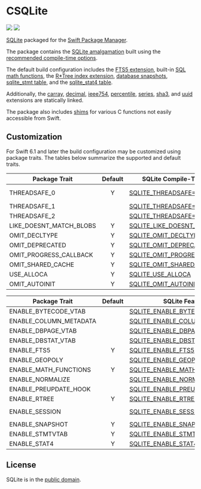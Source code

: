 # CSQLite

[![](https://img.shields.io/endpoint?url=https%3A%2F%2Fswiftpackageindex.com%2Fapi%2Fpackages%2Fsbooth%2FCSQLite%2Fbadge%3Ftype%3Dswift-versions)](https://swiftpackageindex.com/sbooth/CSQLite)
[![](https://img.shields.io/endpoint?url=https%3A%2F%2Fswiftpackageindex.com%2Fapi%2Fpackages%2Fsbooth%2FCSQLite%2Fbadge%3Ftype%3Dplatforms)](https://swiftpackageindex.com/sbooth/CSQLite)

[SQLite](https://sqlite.org/index.html) packaged for the [Swift Package Manager](https://swift.org/package-manager/).

The package contains the [SQLite amalgamation](https://sqlite.org/amalgamation.html) built using the [recommended compile-time options](https://sqlite.org/compile.html#recommended_compile_time_options).

The default build configuration includes the [FTS5 extension](https://sqlite.org/fts5.html), built-in [SQL math functions](https://sqlite.org/lang_mathfunc.html), the [R\*Tree index extension](https://sqlite.org/rtree.html), [database snapshots](https://sqlite.org/c3ref/snapshot.html), [sqlite_stmt table](https://www.sqlite.org/stmt.html), and the [sqlite_stat4 table](https://sqlite.org/fileformat2.html#stat4tab).

Additionally, the [carray](https://sqlite.org/carray.html), [decimal](https://sqlite.org/floatingpoint.html#the_decimal_c_extension), [ieee754](https://sqlite.org/floatingpoint.html#the_ieee754_c_extension), [percentile](https://www.sqlite.org/src/file/ext/misc/percentile.c), [series](https://www.sqlite.org/src/file/ext/misc/series.c), [sha3](https://www.sqlite.org/src/file/ext/misc/shathree.c), and [uuid](https://www.sqlite.org/src/file/ext/misc/uuid.c) extensions are statically linked.

The package also includes [shims](Sources/CSQLite/include/csqlite_shims.h) for various C functions not easily accessible from Swift.

## Customization

For Swift 6.1 and later the build configuration may be customized using package traits. The tables below summarize the supported and default traits.

| Package Trait | Default | SQLite Compile-Time Option | Notes |
| --- | :---: | --- | --- |
| THREADSAFE_0 | Y | [SQLITE_THREADSAFE=0](https://sqlite.org/compile.html#threadsafe) | SQLite recommended |
| THREADSAFE_1 | | [SQLITE_THREADSAFE=1](https://sqlite.org/compile.html#threadsafe) | SQLite default|
| THREADSAFE_2 | | [SQLITE_THREADSAFE=2](https://sqlite.org/compile.html#threadsafe) | |
| LIKE_DOESNT_MATCH_BLOBS | Y | [SQLITE_LIKE_DOESNT_MATCH_BLOBS](https://sqlite.org/compile.html#like_doesnt_match_blobs) | |
| OMIT_DECLTYPE | Y | [SQLITE_OMIT_DECLTYPE](https://sqlite.org/compile.html#omit_decltype) | |
| OMIT_DEPRECATED | Y | [SQLITE_OMIT_DEPRECATED](https://sqlite.org/compile.html#omit_deprecated) | |
| OMIT_PROGRESS_CALLBACK | Y | [SQLITE_OMIT_PROGRESS_CALLBACK](https://sqlite.org/compile.html#omit_progress_callback) | |
| OMIT_SHARED_CACHE | Y | [SQLITE_OMIT_SHARED_CACHE](https://sqlite.org/compile.html#omit_shared_cache) | |
| USE_ALLOCA | Y | [SQLITE_USE_ALLOCA](https://sqlite.org/compile.html#use_alloca) | |
| OMIT_AUTOINIT | Y | [SQLITE_OMIT_AUTOINIT](https://sqlite.org/compile.html#omit_autoinit) | |

| Package Trait | Default | SQLite Feature | Notes |
| --- | :---: | --- | --- |
| ENABLE_BYTECODE_VTAB | | [SQLITE_ENABLE_BYTECODE_VTAB](https://sqlite.org/bytecodevtab.html) | |
| ENABLE_COLUMN_METADATA | | [SQLITE_ENABLE_COLUMN_METADATA](https://sqlite.org/c3ref/column_database_name.html) | |
| ENABLE_DBPAGE_VTAB | | [SQLITE_ENABLE_DBPAGE_VTAB](https://sqlite.org/dbpage.html) | |
| ENABLE_DBSTAT_VTAB | | [SQLITE_ENABLE_DBSTAT_VTAB](https://sqlite.org/dbstat.html) | |
| ENABLE_FTS5 | Y | [SQLITE_ENABLE_FTS5](https://sqlite.org/fts5.html) | |
| ENABLE_GEOPOLY | | [SQLITE_ENABLE_GEOPOLY](https://sqlite.org/geopoly.html) | |
| ENABLE_MATH_FUNCTIONS | Y | [SQLITE_ENABLE_MATH_FUNCTIONS](https://sqlite.org/lang_mathfunc.html) | |
| ENABLE_NORMALIZE | | [SQLITE_ENABLE_NORMALIZE](https://sqlite.org/c3ref/expanded_sql.html) | |
| ENABLE_PREUPDATE_HOOK | | [SQLITE_ENABLE_PREUPDATE_HOOK](https://sqlite.org/c3ref/preupdate_blobwrite.html) | |
| ENABLE_RTREE | Y | [SQLITE_ENABLE_RTREE](https://sqlite.org/rtree.html) | |
| ENABLE_SESSION | | [SQLITE_ENABLE_SESSION](https://sqlite.org/sessionintro.html) | Also sets `ENABLE_PREUPDATE_HOOK` |
| ENABLE_SNAPSHOT | Y | [SQLITE_ENABLE_SNAPSHOT](https://sqlite.org/c3ref/snapshot.html) | |
| ENABLE_STMTVTAB | Y | [SQLITE_ENABLE_STMTVTAB](https://sqlite.org/stmt.html) | |
| ENABLE_STAT4 | Y | [SQLITE_ENABLE_STAT4](https://sqlite.org/fileformat2.html#stat4tab) | |

## License

SQLite is in the [public domain](https://sqlite.org/copyright.html).
